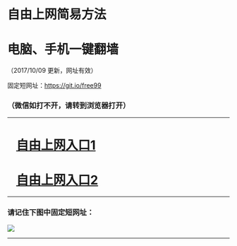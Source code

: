 ﻿# 自由上网简易方法

# 电脑、手机一键翻墙

（2017/10/09 更新，网址有效）

固定短网址：https://git.io/free99

### （微信如打不开，请转到浏览器打开）


***





# &nbsp;&nbsp; <a href="http://ft27312403.fwq-tz-1001.info/fwqtz01.html?t=100900126044 " target="_blank">自由上网入口1</a>
# &nbsp;&nbsp; <a href="http://ft1152115212.fwq-tz-1002.info/fwqtz02.html?t=100900117956 " target="_blank">自由上网入口2</a>
***

### 请记住下图中固定短网址：

<img src="https://s3-us-west-2.amazonaws.com/fwq-1001/yjfq-20170905okok.png" /> 


***


